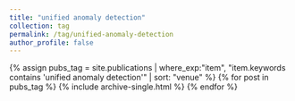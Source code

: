 ```yaml
---
title: "unified anomaly detection"
collection: tag
permalink: /tag/unified-anomaly-detection
author_profile: false
---
```

{% assign pubs_tag = site.publications | where_exp:"item", "item.keywords contains 'unified anomaly detection'" | sort: "venue" %}
{% for post in pubs_tag %}
  {% include archive-single.html %}
{% endfor %}